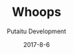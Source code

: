 ---
title: Whoops
description: 'The page you''re looking for does not exist'
sections: []
meta:
    id: f3fc48a7ce760ce56e322553f4b8f8ca858ceb26
    parentId: ""
    language: en
date: '2017-8-6'
author: 'Putaitu Development'
permalink: /whoops/
layout: sectionPage
---